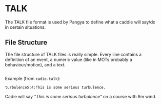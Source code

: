 # TALK

The TALK file format is used by Pangya to define what a caddie will say/do in certain situations.

## File Structure

The file structure of TALK files is really simple. Every line contains a definition of an event, a numeric value \(like in MOTs probably a behaviour/motion\), and a text.

```text

```

Example \(from `cadie.talk`\):

```text
turbulence5:4:This is some serious turbulence.
```

Cadie will say _"This is some serious turbulence"_ on a course with 9m wind.

